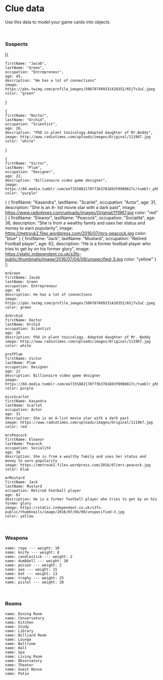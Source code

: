 # Clue data

Use this data to model your game cards into objects.

<br>

### Suspects
[{

    firstName: "Jacob",
    lastName: "Green",
    occupation: "Entrepreneur",
    age: 45,
    description: "He has a lot of connections"
    image: https://pbs.twimg.com/profile_images/506787499331428352/65jTv2uC.jpeg
    color: "green"
}

    {
    firstName: "Doctor",
    lastName: "Orchid",
    occupation: "Scientist",
    age: 26,
    description: "PhD in plant toxicology.Adopted daughter of Mr.Boddy",
    image: http://www.radiotimes.com/uploads/images/Original/111967.jpg
    color: "white"
}

    {
    firstName: "Victor",
    lastName: "Plum",
    occupation: "Designer",
    age: 22,
    description: "Billionaire video game designer",
    image: https://66.media.tumblr.com/ee7155882178f73b3781603f0908617c/tumblr_phhxc7EhPJ1w5fh03_540.jpg
    color: "purple"

}
    {
    firstName: "Kasandra",
    lastName: "Scarlet",
    occupation: "Actor",
    age: 31,
    description: "She is an A- list movie star with a dark past",
    image: https://www.radiotimes.com/uploads/images/Original/111967.jpg
    color: "red"
}
    {
    firstName: "Eleanor",
    lastName: "Peacock",
    occupation: "Socialité",
    age: 36,
    description: "She is from a wealthy family and uses her status and money to earn popularity",
    image: https://metrouk2.files.wordpress.com/2016/07/mrs-peacock.jpg
    color: "blue"
}
    {
    firstName: "Jack",
    lastName: "Mustard",
    occupation: "Retired Football player",
    age: 62,
    description: "He is a former football player who tries to get by on his former glory",
    image: https://static.independent.co.uk/s3fs-public/thumbnails/image/2016/07/04/08/unspecified-3.jpg
    color: "yellow"
}
];


```
mrGreen
firstName: Jacob
lastName: Green
occupation: Entrepreneur
age: 45
description: He has a lot of connections
image: https://pbs.twimg.com/profile_images/506787499331428352/65jTv2uC.jpeg
color: green
```

```
drOrchid
firstName: Doctor
lastName: Orchid
occupation: Scientist
age: 26
description: PhD in plant toxicology. Adopted daughter of Mr. Boddy
image: http://www.radiotimes.com/uploads/images/Original/111967.jpg
color: white
```

```
profPlum
firstName: Victor
lastName: Plum
occupation: Designer
age: 22
description: Billionaire video game designer
image: https://66.media.tumblr.com/ee7155882178f73b3781603f0908617c/tumblr_phhxc7EhPJ1w5fh03_540.jpg
color: purple
```

```
missScarlet
firstName: Kasandra
lastName: Scarlet
occupation: Actor
age: 31
description: She is an A-list movie star with a dark past
image: https://www.radiotimes.com/uploads/images/Original/111967.jpg
color: red
```

```
mrsPeacock
firstName: Eleanor
lastName: Peacock
occupation: Socialité
age: 36
description: She is from a wealthy family and uses her status and money to earn popularity
image: https://metrouk2.files.wordpress.com/2016/07/mrs-peacock.jpg
color: blue
```

```
mrMustard
firstName: Jack
lastName: Mustard
occupation: Retired Football player
age: 62
description: He is a former football player who tries to get by on his former glory
image: https://static.independent.co.uk/s3fs-public/thumbnails/image/2016/07/04/08/unspecified-3.jpg
color: yellow
```

<br>

### Weapons

```
name: rope --- weight: 10
name: knife --- weight: 8
name: candlestick --- weight: 2
name: dumbbell --- weight: 30
name: poison --- weight: 2
name: axe --- weight: 15
name: bat --- weight: 13
name: trophy --- weight: 25
name: pistol --- weight: 20
```

<br>

### Rooms

```
name: Dining Room
name: Conservatory
name: Kitchen
name: Study
name: Library
name: Billiard Room
name: Lounge
name: Ballroom
name: Hall
name: Spa
name: Living Room
name: Observatory
name: Theater
name: Guest House
name: Patio
```
